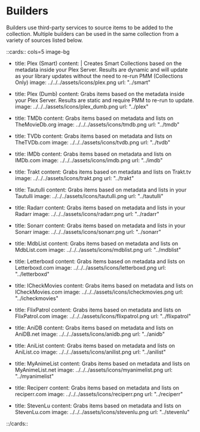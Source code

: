# Builders

Builders use third-party services to source items to be added to the collection. Multiple builders can be used in the same collection from a variety of sources listed below.


::cards:: cols=5 image-bg

- title: Plex (Smart)
  content: | 
    Creates Smart Collections based on the metadata inside your Plex Server. Results are dynamic and will update as your library updates without the need to re-run PMM (Collections Only)
  image: ../../../assets/icons/plex.png
  url: "../smart"

- title: Plex (Dumb)
  content: Grabs items based on the metadata inside your Plex Server. Results are static and require PMM to re-run to update.
  image: ../../../assets/icons/plex_dumb.png
  url: "../plex"

- title: TMDb
  content: Grabs items based on metadata and lists on TheMovieDb.org
  image: ../../../assets/icons/tmdb.png
  url: "../tmdb"

- title: TVDb
  content: Grabs items based on metadata and lists on TheTVDb.com
  image: ../../../assets/icons/tvdb.png
  url: "../tvdb"

- title: IMDb
  content: Grabs items based on metadata and lists on IMDb.com
  image: ../../../assets/icons/imdb.png
  url: "../imdb"

- title: Trakt
  content: Grabs items based on metadata and lists on Trakt.tv
  image: ../../../assets/icons/trakt.png
  url: "../trakt"

- title: Tautulli
  content: Grabs items based on metadata and lists in your Tautulli
  image: ../../../assets/icons/tautulli.png
  url: "../tautulli"

- title: Radarr
  content: Grabs items based on metadata and lists in your Radarr
  image: ../../../assets/icons/radarr.png
  url: "../radarr"

- title: Sonarr
  content: Grabs items based on metadata and lists in your Sonarr
  image: ../../../assets/icons/sonarr.png
  url: "../sonarr"

- title: MdbList
  content: Grabs items based on metadata and lists on MdbList.com
  image: ../../../assets/icons/mdblist.png
  url: "../mdblist"

- title: Letterboxd
  content: Grabs items based on metadata and lists on Letterboxd.com
  image: ../../../assets/icons/letterboxd.png
  url: "../letterboxd"

- title: ICheckMovies
  content:  Grabs items based on metadata and lists on ICheckMovies.com
  image: ../../../assets/icons/icheckmovies.png
  url: "../icheckmovies"

- title: FlixPatrol
  content: Grabs items based on metadata and lists on FlixPatrol.com
  image: ../../../assets/icons/flixpatrol.png
  url: "../flixpatrol"

- title: AniDB
  content: Grabs items based on metadata and lists on AniDB.net
  image: ../../../assets/icons/anidb.png
  url: "../anidb"

- title: AniList
  content: Grabs items based on metadata and lists on AniList.co
  image: ../../../assets/icons/anilist.png
  url: "../anilist"

- title: MyAnimeList
  content:  Grabs items based on metadata and lists on MyAnimeList.net
  image: ../../../assets/icons/myanimelist.png
  url: "../myanimelist"

- title: Reciperr
  content: Grabs items based on metadata and lists on reciperr.com
  image: ../../../assets/icons/reciperr.png
  url: "../reciperr"

- title: StevenLu
  content:  Grabs items based on metadata and lists on StevenLu.com
  image: ../../../assets/icons/stevenlu.png
  url: "../stevenlu"

::/cards::
